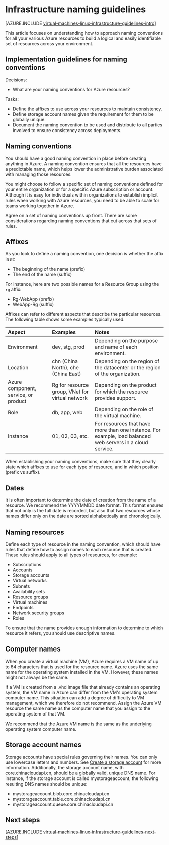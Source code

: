 <properties
	pageTitle="Infrastructure Naming Guidelines | Azure"
	description="Learn about the key design and implementation guidelines for naming in Azure infrastructure services."
	documentationCenter=""
	services="virtual-machines-linux"
	authors="iainfoulds"
	manager="timlt"
	editor=""
	tags="azure-resource-manager"/>

<tags
	ms.service="virtual-machines-linux"
	ms.workload="infrastructure-services"
	ms.tgt_pltfrm="vm-linux"
	ms.devlang="na"
	ms.topic="article"
	ms.date="09/08/2016"
	wacn.date=""
	ms.author="iainfou"/>

# Infrastructure naming guidelines

[AZURE.INCLUDE [virtual-machines-linux-infrastructure-guidelines-intro](../../includes/virtual-machines-linux-infrastructure-guidelines-intro.md)] 

This article focuses on understanding how to approach naming conventions for all your various Azure resources to build a logical and easily identifiable set of resources across your environment.

## Implementation guidelines for naming conventions

Decisions:

- What are your naming conventions for Azure resources?

Tasks:

- Define the affixes to use across your resources to maintain consistency.
- Define storage account names given the requirement for them to be globally unique.
- Document the naming convention to be used and distribute to all parties involved to ensure consistency across deployments.

## Naming conventions

You should have a good naming convention in place before creating anything in Azure. A naming convention ensures that all the resources have a predictable name, which helps lower the administrative burden associated with managing those resources.

You might choose to follow a specific set of naming conventions defined for your entire organization or for a specific Azure subscription or account. Although it is easy for individuals within organizations to establish implicit rules when working with Azure resources, you need to be able to scale for teams working together in Azure.

Agree on a set of naming conventions up front. There are some considerations regarding naming conventions that cut across that sets of rules.

## Affixes

As you look to define a naming convention, one decision is whether the affix is at:

- The beginning of the name (prefix)
- The end of the name (suffix)

For instance, here are two possible names for a Resource Group using the `rg` affix:

- Rg-WebApp (prefix)
- WebApp-Rg (suffix)

Affixes can refer to different aspects that describe the particular resources. The following table shows some examples typically used.

| Aspect                               | Examples                                                               | Notes                                                                                                      |
|:-------------------------------------|:-----------------------------------------------------------------------|:-----------------------------------------------------------------------------------------------------------|
| Environment                          | dev, stg, prod                                                         | Depending on the purpose and name of each environment.                                                     |
| Location                             | chn (China North), che (China East) | Depending on the region of the datacenter or the region of the organization.                               |
| Azure component, service, or product | Rg for resource group, VNet for virtual network                        | Depending on the product for which the resource provides support.                                          |
| Role                                 | db, app, web                                                           | Depending on the role of the virtual machine.                                                              |
| Instance                             | 01, 02, 03, etc.                                                       | For resources that have more than one instance. For example, load balanced web servers in a cloud service. |


When establishing your naming conventions, make sure that they clearly state which affixes to use for each type of resource, and in which position (prefix vs suffix).

## Dates

It is often important to determine the date of creation from the name of a resource. We recommend the YYYYMMDD date format. This format ensures that not only is the full date is recorded, but also that two resources whose names differ only on the date are sorted alphabetically and chronologically.

## Naming resources

Define each type of resource in the naming convention, which should have rules that define how to assign names to each resource that is created. These rules should apply to all types of resources, for example:

- Subscriptions
- Accounts
- Storage accounts
- Virtual networks
- Subnets
- Availability sets
- Resource groups
- Virtual machines
- Endpoints
- Network security groups
- Roles

To ensure that the name provides enough information to determine to which resource it refers, you should use descriptive names.

## Computer names

When you create a virtual machine (VM), Azure requires a VM name of up to 64 characters that is used for the resource name. Azure uses the same name for the operating system installed in the VM. However, these names might not always be the same.

If a VM is created from a .vhd image file that already contains an operating system, the VM name in Azure can differ from the VM's operating system computer name. This situation can add a degree of difficulty to VM management, which we therefore do not recommend. Assign the Azure VM resource the same name as the computer name that you assign to the operating system of that VM.

We recommend that the Azure VM name is the same as the underlying operating system computer name.

## Storage account names

Storage accounts have special rules governing their names. You can only use lowercase letters and numbers. See [Create a storage account](/documentation/articles/storage-create-storage-account/#create-a-storage-account) for more information. Additionally, the storage account name, with core.chinacloudapi.cn, should be a globally valid, unique DNS name. For instance, if the storage account is called mystorageaccount, the following resulting DNS names should be unique:

- mystorageaccount.blob.core.chinacloudapi.cn
- mystorageaccount.table.core.chinacloudapi.cn
- mystorageaccount.queue.core.chinacloudapi.cn


## <a name="next-steps"></a>Next steps
[AZURE.INCLUDE [virtual-machines-linux-infrastructure-guidelines-next-steps](../../includes/virtual-machines-linux-infrastructure-guidelines-next-steps.md)]